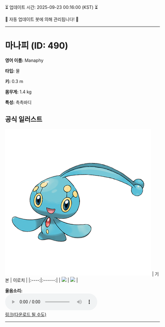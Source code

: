 
⏳ 업데이트 시간: 2025-09-23 00:16:00 (KST) ⏳

🤖 자동 업데이트 봇에 의해 관리됩니다! 🤖

---

# 마나피 (ID: 490)
**영어 이름:** Manaphy

**타입:** 물

**키:** 0.3 m

**몸무게:** 1.4 kg

**특성:** 촉촉바디

## 공식 일러스트
![](https://raw.githubusercontent.com/PokeAPI/sprites/master/sprites/pokemon/other/official-artwork/490.png)
| 기본 | 이로치 |
|:----:|:------:|
| <img src="http://play.pokemonshowdown.com/sprites/ani/manaphy.gif" width="200"> | <img src="http://play.pokemonshowdown.com/sprites/ani-shiny/manaphy.gif" width="200"> |

**울음소리:**<br><audio controls src="https://raw.githubusercontent.com/PokeAPI/cries/main/cries/pokemon/latest/490.ogg"></audio><br> [링크(다운로드 될 수도)](https://raw.githubusercontent.com/PokeAPI/cries/main/cries/pokemon/latest/490.ogg)


---
